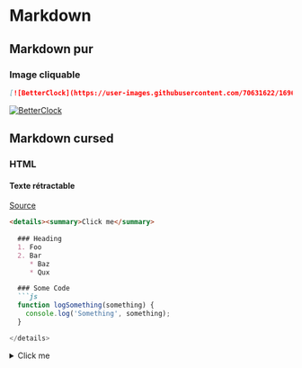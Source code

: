 # Markdown 

## Markdown pur

### Image cliquable

```md
[![BetterClock](https://user-images.githubusercontent.com/70631622/169669787-4f5f1fe4-e05e-4a92-9165-aa7932a0962c.png)](https://github.com/FlorianLatapie/BetterClock)
```

[![BetterClock](https://user-images.githubusercontent.com/70631622/169669787-4f5f1fe4-e05e-4a92-9165-aa7932a0962c.png)](https://github.com/FlorianLatapie/BetterClock)

## Markdown cursed

### HTML

#### Texte rétractable 
[Source](https://gist.github.com/pierrejoubert73/902cc94d79424356a8d20be2b382e1ab)

```md
<details><summary>Click me</summary>
  
  ### Heading
  1. Foo
  2. Bar
     * Baz
     * Qux

  ### Some Code
  ```js
  function logSomething(something) {
    console.log('Something', something);
  }

</details>
```

<details><summary>Click me</summary>

### Heading
1. Foo
2. Bar
    * Baz
    * Qux

### Some Code
  ```js
  function logSomething(something) {
    console.log('Something', something);
  }
  ```
</details>